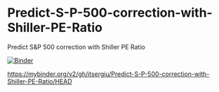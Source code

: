 # Predict-S-P-500-correction-with-Shiller-PE-Ratio
Predict S&amp;P 500 correction with Shiller PE Ratio

[![Binder](https://mybinder.org/badge_logo.svg)](https://mybinder.org/v2/gh/itsergiu/Predict-S-P-500-correction-with-Shiller-PE-Ratio/HEAD)

https://mybinder.org/v2/gh/itsergiu/Predict-S-P-500-correction-with-Shiller-PE-Ratio/HEAD
 
